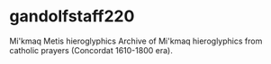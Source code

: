 # gandolfstaff220
Mi'kmaq Metis hieroglyphics
Archive of Mi'kmaq hieroglyphics from catholic prayers (Concordat 1610-1800 era).
